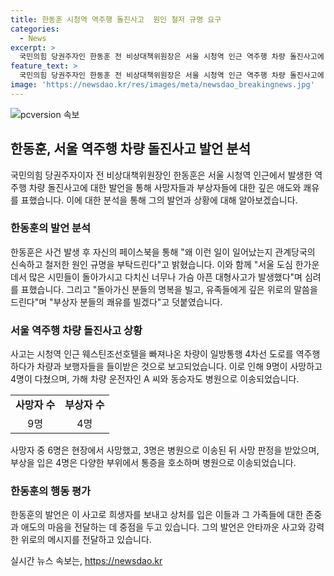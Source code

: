 ```yaml
---
title: 한동훈 시청역 역주행 돌진사고  원인 철저 규명 요구
categories:
  - News
excerpt: >
  국민의힘 당권주자인 한동훈 전 비상대책위원장은 서울 시청역 인근 역주행 차량 돌진사고에 대해 신속한 원인 규명을 촉구하고, 희생자와 유가족에게 깊은 애도를 표했습니다. 사고는 9명 사망, 4명 부상을 낳았고, 가해 차량 운전자는 급발진 주장 중입니다. 이에 대한 한동훈 전 비상대책위원장의 페이스북 글은 큰 관심을 불러일으키고 있습니다.
feature_text: >
  국민의힘 당권주자인 한동훈 전 비상대책위원장은 서울 시청역 인근 역주행 차량 돌진사고에 대해 신속한 원인 규명을 촉구하고, 희생자와 유가족에게 깊은 애도를 표했습니다. 사고는 9명 사망, 4명 부상을 낳았고, 가해 차량 운전자는 급발진 주장 중입니다. 이에 대한 한동훈 전 비상대책위원장의 페이스북 글은 큰 관심을 불러일으키고 있습니다.
image: 'https://newsdao.kr/res/images/meta/newsdao_breakingnews.jpg'
---
```


<p><img src="https://newsdao.kr/res/images/meta/newsdao_breakingnews.jpg" alt="pcversion 속보" /></p>

<h2 data-ke-size="size26">한동훈, 서울 역주행 차량 돌진사고 발언 분석</h2>

<p data-ke-size="size16">국민의힘 당권주자이자 전 비상대책위원장인 한동훈은 서울 시청역 인근에서 발생한 역주행 차량 돌진사고에 대한 발언을 통해 사망자들과 부상자들에 대한 깊은 애도와 쾌유를 표했습니다. 이에 대한 분석을 통해 그의 발언과 상황에 대해 알아보겠습니다.</p>

<h3 data-ke-size="size24">한동훈의 발언 분석</h3>

<p data-ke-size="size16">한동훈은 사건 발생 후 자신의 페이스북을 통해 "왜 이런 일이 일어났는지 관계당국의 신속하고 철저한 원인 규명을 부탁드린다"고 밝혔습니다. 이와 함께 "서울 도심 한가운데서 많은 시민들이 돌아가시고 다치신 너무나 가슴 아픈 대형사고가 발생했다"며 심려를 표했습니다. 그리고 "돌아가신 분들의 명복을 빌고, 유족들에게 깊은 위로의 말씀을 드린다"며 "부상자 분들의 쾌유를 빌겠다"고 덧붙였습니다.</p>

<h3 data-ke-size="size24">서울 역주행 차량 돌진사고 상황</h3>

<p data-ke-size="size16">사고는 시청역 인근 웨스틴조선호텔을 빠져나온 차량이 일방통행 4차선 도로를 역주행하다가 차량과 보행자들을 들이받은 것으로 보고되었습니다. 이로 인해 9명이 사망하고 4명이 다쳤으며, 가해 차량 운전자인 A 씨와 동승자도 병원으로 이송되었습니다.</p>

<table>
    <tr>
        <td style="text-align: center; height: 17px;"><b>사망자 수</b></td>
        <td style="text-align: center; height: 17px;"><b>부상자 수</b></td>
    </tr>
    <tr>
        <td style="text-align: center;">9명</td>
        <td style="text-align: center;">4명</td>
    </tr>
</table>

<p data-ke-size="size16">사망자 중 6명은 현장에서 사망했고, 3명은 병원으로 이송된 뒤 사망 판정을 받았으며, 부상을 입은 4명은 다양한 부위에서 통증을 호소하며 병원으로 이송되었습니다.</p>

<h3 data-ke-size="size24">한동훈의 행동 평가</h3>

<p data-ke-size="size16">한동훈의 발언은 이 사고로 희생자를 보내고 상처를 입은 이들과 그 가족들에 대한 존중과 애도의 마음을 전달하는 데 중점을 두고 있습니다. 그의 발언은 안타까운 사고와 강력한 위로의 메시지를 전달하고 있습니다.</p>
실시간 뉴스 속보는, <a href="https://newsdao.kr" rel="dofollow">https://newsdao.kr</a>


